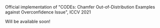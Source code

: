 Official implementation of "CODEs: Chamfer Out-of-Distribution Examples against Overconfidence Issue", ICCV 2021

Will be available soon!
